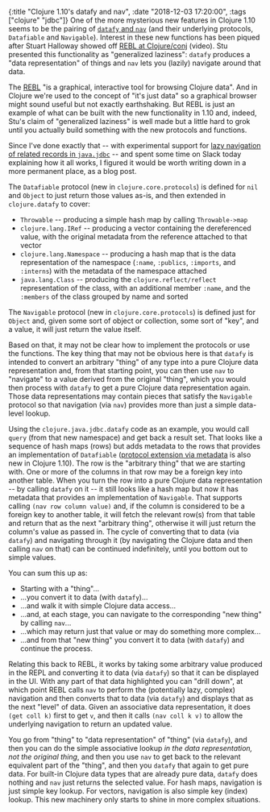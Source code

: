 {:title "Clojure 1.10's datafy and nav",
 :date "2018-12-03 17:20:00",
 :tags ["clojure" "jdbc"]}
One of the more mysterious new features in Clojure 1.10 seems to be the pairing of [`datafy` and `nav`](https://github.com/clojure/clojure/blob/master/changes.md#26-datafy-and-nav) (and their underlying protocols, `Datafiable` and `Navigable`). Interest in these new functions has been piqued after Stuart Halloway showed off [REBL at Clojure/conj](https://www.youtube.com/watch?v=c52QhiXsmyI&list=PLZdCLR02grLpMkEBXT22FTaJYxB92i3V3&index=3) (video). Stu presented this functionality as "generalized laziness": `datafy` produces a "data representation" of things and `nav` lets you (lazily) navigate around that data.<!-- more -->

The [REBL](http://rebl.cognitect.com/) "is a graphical, interactive tool for browsing Clojure data". And in Clojure we're used to the concept of "it's just data" so a graphical browser might sound useful but not exactly earthshaking. But REBL is just an example of what can be built with the new functionality in 1.10 and, indeed, Stu's claim of "generalized laziness" is well made but a little hard to grok until you actually build something with the new protocols and functions.

Since I've done exactly that -- with experimental support for [lazy navigation of related records in `java.jdbc`](https://github.com/clojure/java.jdbc/blob/master/src/main/clojure/clojure/java/jdbc/datafy.clj) -- and spent some time on Slack today explaining how it all works, I figured it would be worth writing down in a more permanent place, as a blog post.

The `Datafiable` protocol (new in `clojure.core.protocols`) is defined for `nil` and `Object` to just return those values as-is, and then extended in `clojure.datafy` to cover:

* `Throwable` -- producing a simple hash map by calling `Throwable->map`
* `clojure.lang.IRef` -- producing a vector containing the dereferenced value, with the original metadata from the reference attached to that vector
* `clojure.lang.Namespace` -- producing a hash map that is the data representation of the namespace (`:name`, `:publics`, `:imports`, and `:interns`) with the metadata of the namespace attached
* `java.lang.Class` -- producing the `clojure.reflect/reflect` representation of the class, with an additional member `:name`, and the `:members` of the class grouped by name and sorted

The `Navigable` protocol (new in `clojure.core.protocols`) is defined just for `Object` and, given some sort of object or collection, some sort of "key", and a value, it will just return the value itself.

Based on that, it may not be clear how to implement the protocols or use the functions. The key thing that may not be obvious here is that `datafy` is intended to convert an arbitrary "thing" of any type into a pure Clojure data representation and, from that starting point, you can then use `nav` to "navigate" to a value derived from the original "thing", which you would then process with `datafy` to get a pure Clojure data representation again. Those data representations may contain pieces that satisfy the `Navigable` protocol so that navigation (via `nav`) provides more than just a simple data-level lookup.

Using the `clojure.java.jdbc.datafy` code as an example, you would call `query` (from that new namespace) and get back a result set. That looks like a sequence of hash maps (rows) but adds metadata to the rows that provides an implementation of `Datafiable` ([protocol extension via metadata](https://github.com/clojure/clojure/blob/master/changes.md#22-protocol-extension-by-metadata) is also new in Clojure 1.10). The row is the "arbitrary thing" that we are starting with. One or more of the columns in that row may be a foreign key into another table. When you turn the row into a pure Clojure data representation -- by calling `datafy` on it -- it still looks like a hash map but now it has metadata that provides an implementation of `Navigable`. That supports calling `(nav row column value)` and, if the column is considered to be a foreign key to another table, it will fetch the relevant row(s) from that table and return that as the next "arbitrary thing", otherwise it will just return the column's value as passed in. The cycle of converting that to data (via `datafy`) and navigating through it (by navigating the Clojure data and then calling `nav` on that) can be continued indefinitely, until you bottom out to simple values.

You can sum this up as:

* Starting with a "thing"...
* ...you convert it to data (with `datafy`)...
* ...and walk it with simple Clojure data access...
* ...and, at each stage, you can navigate to the corresponding "new thing" by calling `nav`...
* ...which may return just that value or may do something more complex...
* ...and from that "new thing" you convert it to data (with `datafy`) and continue the process.

Relating this back to REBL, it works by taking some arbitrary value produced in the REPL and converting it to data (via `datafy`) so that it can be displayed in the UI. With any part of that data highlighted you can "drill down", at which point REBL calls `nav` to perform the (potentially lazy, complex) navigation and then converts that to data (via `datafy`) and displays that as the next "level" of data. Given an associative data representation, it does `(get coll k)` first to get `v`, and then it calls `(nav coll k v)` to allow the underlying navigation to return an updated value.

You go from "thing" to "data representation" of "thing" (via `datafy`), and then you can do the simple associative lookup _in the data representation, not the original thing_, and then you use `nav` to get back to the relevant equivalent part of the "thing", and then you `datafy` that again to get pure data. For built-in Clojure data types that are already pure data, `datafy` does nothing and `nav` just returns the selected value. For hash maps, navigation is just simple key lookup. For vectors, navigation is also simple key (index) lookup. This new machinery only starts to shine in more complex situations.
